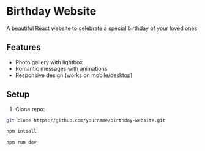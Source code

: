 # Birthday Website 

A beautiful React website to celebrate a special birthday of your loved ones.

## Features
- Photo gallery with lightbox
- Romantic messages with animations
- Responsive design (works on mobile/desktop)

## Setup
1. Clone repo:
```bash
git clone https://github.com/yourname/birthday-website.git

npm intsall

npm run dev
